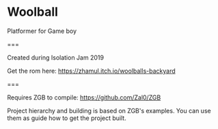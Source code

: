 # Woolball
Platformer for Game boy

===

Created during Isolation Jam 2019

Get the rom here: https://zhamul.itch.io/woolballs-backyard

===

Requires ZGB to compile: https://github.com/Zal0/ZGB

Project hierarchy and building is based on ZGB's examples. You can use them as guide how to get the project built.
